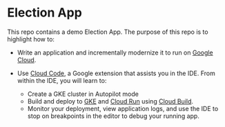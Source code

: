 # Election App

This repo contains a demo Election App. The purpose of this repo is to
highlight how to:

- Write an application and incrementally modernize it to run on [Google Cloud].
- Use [Cloud Code], a Google extension that assists you in the IDE. From within the IDE, you will learn to:

  - Create a GKE cluster in Autopilot mode
  - Build and deploy to [GKE] and [Cloud Run] using [Cloud Build].
  - Monitor your deployment, view application logs, and use the IDE to stop on breakpoints in the editor to debug your running app.




<!-- links -->
[Cloud Build]:
https://cloud.google.com/build

[Cloud Code]:
https://cloud.google.com/code

[Cloud Deploy]:
https://cloud.google.com/deploy

[Cloud Ops]:
https://cloud.google.com/products/operations

[Cloud Run]:
https://cloud.google.com/run

[GKE]:
https://cloud.google.com/kubernetes-engine

[Google Cloud]:
https://cloud.google.com
